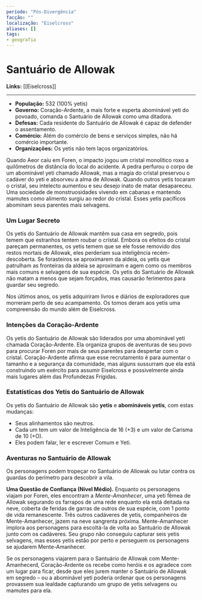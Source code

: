 ```yaml
---
período: "Pós-Divergência"
facção: ""
localização: "Eiselcross"
aliases: []
tags:
- geografia
---
```


# **Santuário de Allowak**

**Links:** [[Eiselcross]]

---
- **População:** 532 (100% yetis)
- **Governo:** Coração-Ardente, a mais forte e esperta abominável yeti do povoado, comanda o Santuário de Allowak como uma ditadora.
- **Defesas:** Cada residente do Santuário de Allowak é capaz de defender o assentamento.
- **Comércio:** Além do comércio de bens e serviços simples, não há comércio importante.
- **Organizações:** Os yetis não tem laços organizatórios.

Quando Aeor caiu em Foren, o impacto jogou um cristal monolítico roxo a quilômetros de distância do local do acidente. A pedra perfurou o corpo de um abominável yeti chamado Allowak, mas a magia do cristal preservou o cadáver do yeti e absorveu a alma de Allowak. Quando outros yetis tocaram o cristal, seu intelecto aumentou e seu desejo inato de matar desapareceu. Uma sociedade de monstruosidades vivendo em cabanas e mantendo mamutes como alimento surgiu ao redor do cristal. Esses yetis pacíficos abominam seus parentes mais selvagens.

### **Um Lugar Secreto**
Os yetis do Santuário de Allowak mantêm sua casa em segredo, pois temem que estranhos tentem roubar o cristal. Embora os efeitos do cristal pareçam permanentes, os yetis temem que se ele fosse removido dos restos mortais de Allowak, eles perderiam sua inteligência recém-descoberta. Se forasteiros se aproximarem da aldeia, os yetis que patrulham as fronteiras da aldeia se aproximam e agem como os membros mais comuns e selvagens de sua espécie. Os yetis do Santuário de Allowak não matam a menos que sejam forçados, mas causarão ferimentos para guardar seu segredo.

Nos últimos anos, os yetis adquiriram livros e diários de exploradores que morreram perto de seu acampamento. Os tomos deram aos yetis uma compreensão do mundo além de Eiselcross.

### **Intenções da Coração-Ardente**
Os yetis do Santuário de Allowak são liderados por uma abominável yeti chamada Coração-Ardente. Ela organiza grupos de aventuras de seu povo para procurar Foren por mais de seus parentes para despertar com o cristal. Coração-Ardente afirma que esse recrutamento é para aumentar o tamanho e a segurança da comunidade, mas alguns sussurram que ela está construindo um exército para assumir Eiselcross e possivelmente ainda mais lugares além das Profundezas Frígidas.

### **Estatísticas dos Yetis do Santuário de Allowak**
Os yetis do Santuário de Allowak são **yetis** e **abomináveis yetis**, com estas mudanças:

- Seus alinhamentos são neutros.
- Cada um tem um valor de Inteligência de 16 (+3) e um valor de Carisma de 10 (+O).
- Eles podem falar, ler e escrever Comum e Yeti.

### **Aventuras no Santuário de Allowak**
Os personagens podem tropeçar no Santuário de Allowak ou lutar contra os guardas do perímetro para descobrir a vila.

**Uma Questão de Confiança (Nível Médio).** Enquanto os personagens viajam por Foren, eles encontram a *Mente-Amanhecer*, uma yeti fêmea de Allowak segurando os farrapos de uma rede enquanto ela está deitada na neve, coberta de feridas de garras de outros de sua espécie, com 1 ponto de vida remanescente. Três outros cadáveres de yetis, companheiros de Mente-Amanhecer, jazem na neve sangrenta próxima. Mente-Amanhecer implora aos personagens para escoltá-la de volta ao Santuário de Allowak junto com os cadáveres. Seu grupo não conseguiu capturar seis yetis selvagens, mas esses yetis estão por perto e perseguem os personagens se ajudarem Mente-Amanhecer. 

Se os personagens viajarem para o Santuário de Allowak com Mente-Amanhecerd, Coração-Ardente os recebe como heróis e os agradece com um lugar para ficar, desde que eles jurem manter o Santuário de Allowak em segredo – ou a abominável yeti poderia ordenar que os personagens provassem sua lealdade capturando um grupo de yetis selvagens ou mamutes para ela.